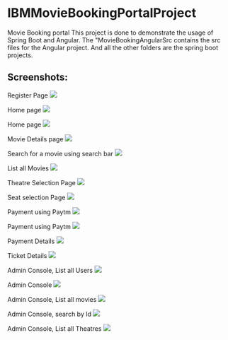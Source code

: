 # IBMMovieBookingPortalProject
Movie Booking portal
This project is done to demonstrate the usage of Spring Boot and Angular.
The "MovieBookingAngularSrc contains the src files for the Angular project.
And all the other folders are the spring boot projects.

## Screenshots:
Register Page
![](Screenshots/1.png?raw=true)

Home page
![](Screenshots/2.png?raw=true)

Home page
![](Screenshots/3.png?raw=true)

Movie Details page
![](Screenshots/5.png?raw=true)

Search for a movie using search bar
![](Screenshots/55.png?raw=true)

List all Movies
![](Screenshots/6.png?raw=true)

Theatre Selection Page
![](Screenshots/7.png?raw=true)

Seat selection Page
![](Screenshots/8.png?raw=true)

Payment using Paytm
![](Screenshots/9.png?raw=true)

Payment using Paytm
![](Screenshots/10.png?raw=true)

Payment Details
![](Screenshots/11.png?raw=true)

Ticket Details
![](Screenshots/12.png?raw=true)

Admin Console, List all Users
![](Screenshots/a1.png?raw=true)

Admin Console
![](Screenshots/a2.png?raw=true)

Admin Console, List all movies
![](Screenshots/a3.png?raw=true)

Admin Console, search by Id
![](Screenshots/a4.png?raw=true)

Admin Console, List all Theatres
![](Screenshots/a5.png?raw=true)
